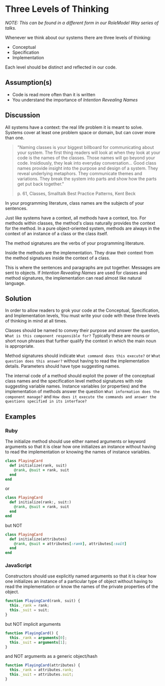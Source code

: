 # Three Levels of Thinking

_NOTE: This can be found in a different form in our RoleModel Way series of talks._

Whenever we think about our systems there are three levels of thinking:
* Conceptual
* Specification
* Implementation

Each level should be distinct and reflected in our code.

## Assumption(s)

* Code is read more often than it is written
* You understand the importance of _Intention Revealing Names_

## Discussion

All systems have a context: the real life problem it is meant to solve.  Systems cover at least one problem space or domain, but can cover more than one.
> "Naming classes is your biggest billboard for communicating about your system.  The first thing readers will look at when they look at your code is the names of the classes. Those names will go beyond your code. Insidiously, they leak into everyday conversation...
Good class names provide insight into the purpose and design of a system.  They reveal underlying metaphors. They communicate themes and variations.
They break the system into parts and show how the parts get put back together."
>
> p. 61, Classes, Smalltalk Best Practice Patterns, Kent Beck

In your programming literature, class names are the subjects of your sentences.

Just like systems have a context, all methods have a context, too. For methods within classes, the method's class naturally provides the context for the method. In a pure object-oriented system, methods are always in the context of an instance of a class or the class itself.

The method signatures are the verbs of your programming literature.

Inside the methods are the implementation.  They draw their context from the method signatures inside the context of a class.

This is where the sentences and paragraphs are put together.  Messages are sent to objects.
If _Intention Revealing Names_ are used for classes and method signatures,
the implementation can read almost like natural language.

## Solution

In order to allow readers to grok your code at the Conceptual, Specification, and Implementation levels,
You must write your code with these three levels of thinking in mind at all times.

Classes should be named to convey their purpose and answer the question, `What is this component responsible for?`
Typically these are nouns or short noun phrases that further qualify the context in which the main noun is appropriate.

Method signatures should indicate `What command does this execute?` or `What question does this answer?` without having to read the implementation details.
Parameters should have type suggesting names.

The internal code of a method should exploit the power of the conceptual class names and the specification level method signatures
with role suggesting variable names.
Instance variables (or properties) and the implementation of methods answer the question `What information does the component manage?` and
`How does it execute the commands and answer the questions specified in its interface?`

## Examples

### Ruby

The initialize method should use either named arguments or keyword arguments
so that it is clear how one initializes an instance
without having to read the implementation or knowing the names of instance variables.

```ruby
class PlayingCard
  def initialize(rank, suit)
    @rank, @suit = rank, suit
  end
end
```

or

```ruby
class PlayingCard
  def initialize(rank:, suit:)
    @rank, @suit = rank, suit
  end
end
```

but NOT

```ruby
class PlayingCard
  def initialize(attributes)
    @rank, @suit = attributes[:rank], attributes[:suit]
  end
end
```

### JavaScript

Constructors should use explicitly named arguments
so that it is clear how one initializes an instance of a particular type of object
without having to read the implementation or know the names of the private properties of the object.

```js
function PlayingCard(rank, suit) {
  this._rank = rank;
  this._suit = suit;
}
```

but NOT implicit arguments

```js
function PlayingCard() {
  this._rank = arguments[0];
  this._suit = arguments[1];
}
```

and NOT arguments as a generic object/hash

```js
function PlayingCard(attributes) {
  this._rank = attributes.rank;
  this._suit = attributes.suit;
}
```
